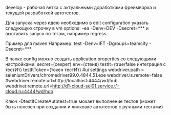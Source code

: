 develop - рабочая ветка с актуальными доработками фреймворка и текущей разработкой автотестов.

Для запуска через идею необходимо в edit configuration указать следующую строчку в vm options:
-ea -Denv=DEV -Dsecret=***
и выставить запуск по тегам, например regress

Пример для maven Например:
test -Denv=IFT -Dgroups=teamcity -Dsecret=***

В папке config можно создать application.properties со следующими настройками:
secret=(секрет)
env=(стенд)
testIt=(true/false интеграция с тестИт)
testItToken=(токен тестИт)
#ui settings
webdriver.path = seleniumDrivers/chromedriver99.0.4844.51.exe
webdriver.is.remote=false
#webdriver.remote.url=http://localhost:4444/wd/hub
webdriver.remote.url=http://d1-cloud-sel01.service.t1-cloud.ru:4444/wd/hub

Ключ -DtestItCreateAutotest=true мокает выполнение тестов (может быть полезен при создании и линковке автотестов с ручными тестами)